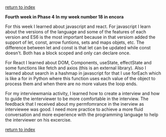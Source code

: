 [return to index](index.md)

**Fourth week in Phase 4**
**In my week number 18 in encora**


For this week I learned about javascript and react. For javascript I learn about the versions of the language and some of the features of each version and ES6 is the most important because in that versiom added the support of let, const, arrow funtions, sets and maps objets, etc.
The difference between let and const is that let can be updated while const doesn't. Both has a block scoped and only can declare once.

For React I learned about DOM, Components, useState, effectState and some functions like fetch and axios (this is an external library). Also I learned about search in a hashmap in javascript for that I use forEach which is like a for in Python where this function uses each value of the object to process them and when there are no more values the loop ends.


For my interviewmania activity, I learned how to create a interview and how to guide the ienterviewer to be more comfortable in the interview. The feedback that I received about my permfomrance in the inerview as interviewee was good. I need more practice to achieve a more fluid conversation and more experience with the programming language to help the interviewer on his excercise.

[return to index](index.md)
